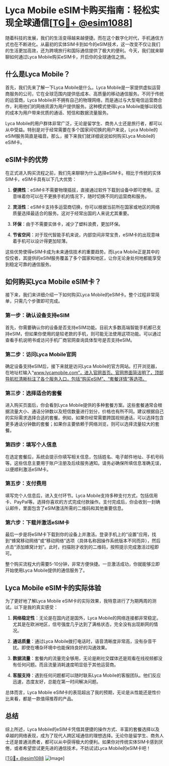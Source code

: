 # Lyca Mobile eSIM卡购买指南：轻松实现全球通信[[TG💪+ @esim1088](https://t.me/s/esim1088)]

随着科技的发展，我们的生活变得越来越便捷。而在这个数字化时代，手机通信方式也在不断进化。从最初的实体SIM卡到如今的eSIM技术，这一改变不仅让我们的生活更加高效，还为跨境旅行和国际通信提供了极大的便利。今天，我们就来聊聊如何通过Lyca Mobile购买eSIM卡，开启你的全球通信之旅。

## 什么是Lyca Mobile？

首先，我们先来了解一下Lyca Mobile是什么。Lyca Mobile是一家提供虚拟运营商服务的公司，它在全球范围内提供低成本、高质量的移动通信服务。不同于传统的运营商，Lyca Mobile并不拥有自己的物理网络，而是通过与大型电信运营商合作，利用他们的网络资源为用户提供服务。这种模式使得Lyca Mobile能够以较低的成本为用户带来优质的通话、短信和数据流量服务。

Lyca Mobile的用户群体非常广泛，无论是留学生、商务人士还是旅行者，都可以从中受益。特别是对于经常需要在多个国家间切换的用户来说，Lyca Mobile的eSIM服务简直是福音。那么，接下来我们就详细说说如何购买Lyca Mobile的eSIM卡。

## eSIM卡的优势

在正式进入购买流程之前，我们先来聊聊为什么选择eSIM卡。相比于传统的实体SIM卡，eSIM卡具有以下几大优势：

1. **便携性**：eSIM卡不需要物理插拔，直接通过软件下载到设备中即可使用。这意味着你可以在不更换手机的情况下，随时切换不同的运营商和服务。
   
2. **灵活性**：eSIM卡支持多运营商切换，你可以根据当前所在国家或地区的网络质量选择最适合的服务。这对于经常出国的人来说尤其重要。

3. **环保**：由于不需要实体卡，减少了塑料浪费，更加环保。

4. **节省空间**：对于现代智能手机来说，内部空间非常宝贵，eSIM卡的出现意味着手机可以设计得更加轻薄。

这些优势使得eSIM卡成为未来通信技术的重要趋势。而Lyca Mobile正是其中的佼佼者，其提供的eSIM服务覆盖了多个国家和地区，让你无论身处何地都能享受到稳定可靠的通信服务。

## 如何购买Lyca Mobile eSIM卡？

接下来，我们来详细介绍一下如何购买Lyca Mobile的eSIM卡。整个过程非常简单，只需几个步骤即可完成。

### 第一步：确认设备支持eSIM

首先，你需要确认你的设备是否支持eSIM功能。目前大多数高端智能手机都已支持eSIM，但如果你使用的是较老款的手机，则可能无法使用这项功能。可以通过查看手机说明书或访问手机厂商官网查询具体型号是否支持eSIM。

### 第二步：访问Lyca Mobile官网

确定设备支持eSIM后，接下来就是访问Lyca Mobile的官方网站。打开浏览器，在地址栏输入“www.lycamobile.com”，进入官网首页。官网界面简洁明了，顶部导航栏清晰标注了各个服务入口，包括“购买eSIM”、“套餐详情”等选项。

### 第三步：选择适合的套餐

进入购买页面后，你会看到Lyca Mobile提供的多种套餐方案。这些套餐通常会根据流量大小、通话分钟数以及短信数量进行划分，价格也有所不同。建议根据自己的实际需求选择合适的套餐。例如，如果你经常需要跨国视频通话，可以选择包含更多通话分钟数的套餐；如果你主要依赖于网络浏览，则可以选择流量较大的套餐。

### 第四步：填写个人信息

在选定套餐后，系统会提示你填写相关信息，包括姓名、电子邮件地址、手机号码等。这些信息主要用于账户注册及后续服务通知。请务必确保所填信息准确无误，以便顺利激活eSIM卡。

### 第五步：支付费用

填写完个人信息后，进入支付环节。Lyca Mobile支持多种支付方式，包括信用卡、PayPal等。选择你喜欢的方式完成付款操作。支付完成后，你会收到一封确认邮件，里面包含了eSIM激活所需的二维码和其他重要信息。

### 第六步：下载并激活eSIM卡

最后一步是将eSIM卡下载到你的设备上并激活。登录手机上的“设置”应用，找到“蜂窝移动网络”或“移动网络”选项（具体名称因操作系统版本不同而异），然后点击“添加蜂窝计划”。此时，扫描刚才收到的二维码，按照提示完成激活过程即可。

整个购买流程大约需要5-10分钟，非常方便快捷。一旦激活成功，你就能够立即开始使用Lyca Mobile提供的通信服务了。

## Lyca Mobile eSIM卡的实际体验

为了更好地了解Lyca Mobile eSIM卡的实际效果，我特意进行了为期两周的测试。以下是我的真实感受：

1. **网络稳定性**：无论是在国内还是国外，Lyca Mobile的网络连接都非常稳定。尤其是在欧洲地区，信号强度几乎达到了满格状态，完全没有出现断网的情况。

2. **通话质量**：通过Lyca Mobile拨打电话时，语音清晰度非常高，没有杂音干扰。即使在嘈杂环境中也能保持良好的沟通效果。

3. **数据流量**：套餐内的流量完全够用，无论是刷社交媒体还是观看在线视频都没有任何问题。而且流量消耗速度明显低于其他运营商。

4. **客服支持**：遇到任何问题都可以随时联系Lyca Mobile的客服团队。他们反应迅速，态度友好，总能在第一时间解决问题。

总体而言，Lyca Mobile eSIM卡的表现超出了我的预期，无论是从性能还是性价比来看，都是一款值得推荐的产品。

## 总结

综上所述，Lyca Mobile的eSIM卡凭借其便捷的操作方式、丰富的套餐选择以及卓越的网络表现，成为了现代人跨区域通信的理想选择。无论你是留学生、商务人士还是普通消费者，都可以从中获得极大的便利。如果你对传统实体SIM卡感到厌倦，或者希望尝试更先进的通信技术，不妨试试Lyca Mobile的eSIM卡吧！

[[TG💪+ @esim1088](https://t.me/s/esim1088) ![Image](https://i.postimg.cc/4NQfJmqS/Snipaste-2025-05-13-00-14-12.png)]